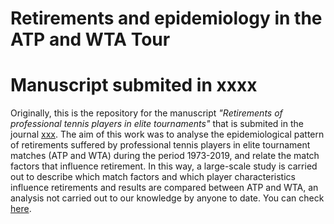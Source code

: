 # Retirements and epidemiology in the ATP and WTA Tour

# Manuscript submited in xxxx
Originally, this is the repository for the manuscript _"Retirements of professional tennis players in elite tournaments"_ that is submited in the 
journal [xxx](https://www.xxxxx). The aim of this work was to analyse the epidemiological pattern of retirements suffered by professional tennis players in elite tournament matches (ATP and WTA) during the period 1973-2019, and relate the match factors that influence retirement. In this way, a large-scale study is carried out to describe which match factors and which player characteristics influence retirements and results are compared between ATP and WTA, an analysis not carried out to our knowledge by anyone to date.
You can check [here](https://doi.org/...). 
